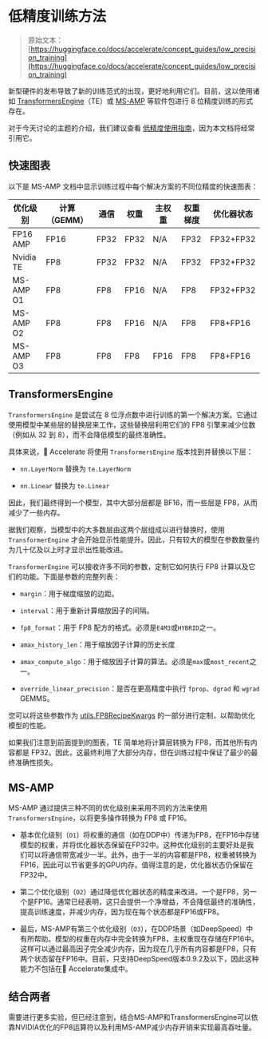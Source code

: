 # 低精度训练方法

> 原始文本：[https://huggingface.co/docs/accelerate/concept_guides/low_precision_training](https://huggingface.co/docs/accelerate/concept_guides/low_precision_training)

新型硬件的发布导致了新的训练范式的出现，更好地利用它们。目前，这以使用诸如 [TransformersEngine](https://github.com/NVIDIA/TransformerEngine)（TE）或 [MS-AMP](https://github.com/Azure/MS-AMP/tree/main) 等软件包进行 8 位精度训练的形式存在。

对于今天讨论的主题的介绍，我们建议查看 [低精度使用指南](../usage_guides/low_precision_training.md)，因为本文档将经常引用它。

## 快速图表

以下是 MS-AMP 文档中显示训练过程中每个解决方案的不同位精度的快速图表：

| 优化级别 | 计算（GEMM） | 通信 | 权重 | 主权重 | 权重梯度 | 优化器状态 |
| --- | --- | --- | --- | --- | --- | --- |
| FP16 AMP | FP16 | FP32 | FP32 | N/A | FP32 | FP32+FP32 |
| Nvidia TE | FP8 | FP32 | FP32 | N/A | FP32 | FP32+FP32 |
| MS-AMP O1 | FP8 | FP8 | FP16 | N/A | FP8 | FP32+FP32 |
| MS-AMP O2 | FP8 | FP8 | FP16 | N/A | FP8 | FP8+FP16 |
| MS-AMP O3 | FP8 | FP8 | FP8 | FP16 | FP8 | FP8+FP16 |

## TransformersEngine

`TransformersEngine` 是尝试在 8 位浮点数中进行训练的第一个解决方案。它通过使用模型中某些层的替换层来工作，这些替换层利用它们的 FP8 引擎来减少位数（例如从 32 到 8），而不会降低模型的最终准确性。

具体来说，🤗 Accelerate 将使用 `TransformersEngine` 版本找到并替换以下层：

+   `nn.LayerNorm` 替换为 `te.LayerNorm`

+   `nn.Linear` 替换为 `te.Linear`

因此，我们最终得到一个模型，其中大部分层都是 BF16，而一些层是 FP8，从而减少了一些内存。

据我们观察，当模型中的大多数层由这两个层组成以进行替换时，使用 `TransformerEngine` 才会开始显示性能提升。因此，只有较大的模型在参数数量约为几十亿及以上时才显示出性能改进。

`TransformerEngine` 可以接收许多不同的参数，定制它如何执行 FP8 计算以及它们的功能。下面是参数的完整列表：

+   `margin`：用于梯度缩放的边距。

+   `interval`：用于重新计算缩放因子的间隔。

+   `fp8_format`：用于 FP8 配方的格式。必须是`E4M3`或`HYBRID`之一。

+   `amax_history_len`：用于缩放因子计算的历史长度

+   `amax_compute_algo`：用于缩放因子计算的算法。必须是`max`或`most_recent`之一。

+   `override_linear_precision`：是否在更高精度中执行 `fprop`、`dgrad` 和 `wgrad` GEMMS。

您可以将这些参数作为 [utils.FP8RecipeKwargs](/docs/accelerate/v0.27.2/en/package_reference/utilities#accelerate.utils.FP8RecipeKwargs) 的一部分进行定制，以帮助优化模型的性能。

如果我们注意到前面提到的图表，TE 简单地将计算层转换为 FP8，而其他所有内容都是 FP32。因此，这最终利用了大部分内存，但在训练过程中保证了最少的最终准确性损失。

## MS-AMP

MS-AMP 通过提供三种不同的优化级别来采用不同的方法来使用 `TransformersEngine`，以将更多操作转换为 FP8 或 FP16。

+   基本优化级别（`O1`）将权重的通信（如在DDP中）传递为FP8，在FP16中存储模型的权重，并将优化器状态保留在FP32中。这种优化级别的主要好处是我们可以将通信带宽减少一半。此外，由于一半的内容都是FP8，权重被转换为FP16，因此可以节省更多的GPU内存。值得注意的是，优化器状态仍保留在FP32中。

+   第二个优化级别（`O2`）通过降低优化器状态的精度来改进。一个是FP8，另一个是FP16。通常已经表明，这只会提供一个净增益，不会降低最终的准确性，提高训练速度，并减少内存，因为现在每个状态都是FP16或FP8。

+   最后，MS-AMP有第三个优化级别（`O3`），在DDP场景（如DeepSpeed）中有所帮助。模型的权重在内存中完全转换为FP8，主权重现在存储在FP16中。这样可以通过最高因子完全减少内存，因为现在几乎所有内容都是FP8，只有两个状态留在FP16中。目前，只支持DeepSpeed版本0.9.2及以下，因此这种能力不包括在🤗 Accelerate集成中。

## 结合两者

需要进行更多实验，但已经注意到，结合MS-AMP和TransformersEngine可以依靠NVIDIA优化的FP8运算符以及利用MS-AMP减少内存开销来实现最高吞吐量。
